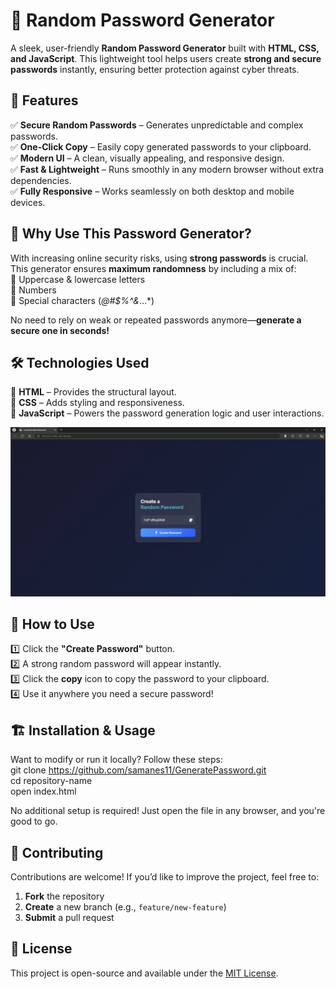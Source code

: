 # 🔑 Random Password Generator  

A sleek, user-friendly **Random Password Generator** built with **HTML, CSS, and JavaScript**. This lightweight tool helps users create **strong and secure passwords** instantly, ensuring better protection against cyber threats.  

## 🌟 Features  
✅ **Secure Random Passwords** – Generates unpredictable and complex passwords.  
✅ **One-Click Copy** – Easily copy generated passwords to your clipboard.  
✅ **Modern UI** – A clean, visually appealing, and responsive design.  
✅ **Fast & Lightweight** – Runs smoothly in any modern browser without extra dependencies.  
✅ **Fully Responsive** – Works seamlessly on both desktop and mobile devices.  

## 🎯 Why Use This Password Generator?  
With increasing online security risks, using **strong passwords** is crucial. This generator ensures **maximum randomness** by including a mix of:  
🔹 Uppercase & lowercase letters  
🔹 Numbers  
🔹 Special characters (*@#$%^&*...*)  

No need to rely on weak or repeated passwords anymore—**generate a secure one in seconds!**  

## 🛠️ Technologies Used  
🔹 **HTML** – Provides the structural layout.  
🔹 **CSS** – Adds styling and responsiveness.  
🔹 **JavaScript** – Powers the password generation logic and user interactions.

<img src="https://github.com/samanes11/GeneratePassword/blob/master/preview.png"/>

## 🚀 How to Use  
1️⃣ Click the **"Create Password"** button.  
2️⃣ A strong random password will appear instantly.  
3️⃣ Click the **copy** icon to copy the password to your clipboard.  
4️⃣ Use it anywhere you need a secure password!  

## 🏗️ Installation & Usage  
Want to modify or run it locally? Follow these steps:  
  git clone https://github.com/samanes11/GeneratePassword.git  
  cd repository-name  
  open index.html

No additional setup is required! Just open the file in any browser, and you're good to go.

## 🤝 Contributing
Contributions are welcome! If you’d like to improve the project, feel free to:

1. **Fork** the repository
2. **Create** a new branch (e.g., `feature/new-feature`)
3. **Submit** a pull request

## 📜 License
This project is open-source and available under the [MIT License](LICENSE).
